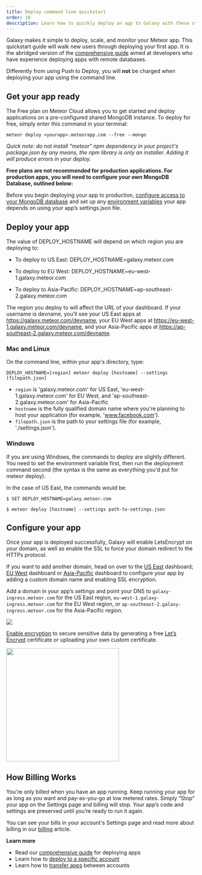 ```yaml
---
title: Deploy command line quickstart
order: 10
description: Learn how to quickly deploy an app to Galaxy with these step-by-step instructions.
---
```


Galaxy makes it simple to deploy, scale, and monitor your Meteor app. This quickstart guide will walk new users through deploying your first app. It is the abridged version of the [comprehensive guide](/deploy-guide.html) aimed at developers who have experience deploying apps with remote databases.

Differently from using Push to Deploy, you will **not** be charged when deploying your app using the command line.

<h2 id="get-ready-for-deploy">Get your app ready</h2>

The Free plan on Meteor Cloud allows you to get started and deploy applications on a pre-configured shared MongoDB instance. To deploy for free, simply enter this command in your terminal:
```
meteor deploy <yourapp>.meteorapp.com --free --mongo
```

*Quick note: do not install "meteor" npm dependency in your project's package.json by any means, the npm library is only an installer. Adding it will produce errors in your deploy.*

**Free plans are not recommended for production applications. For production apps, you will need to configure your own MongoDB Database, outlined below:**

Before you begin deploying your app to production, [configure access to your MongoDB database](/mongodb.html) and set up any [environment variables](/environment-variables.html) your app depends on using your app’s settings.json file.

<h2 id="deploy-app">Deploy your app</h2>

The value of DEPLOY_HOSTNAME will depend on which region you are deploying to:

- To deploy to US East: DEPLOY_HOSTNAME=galaxy.meteor.com

- To deploy to EU West: DEPLOY_HOSTNAME=eu-west-1.galaxy.meteor.com

- To deploy to Asia-Pacific: DEPLOY_HOSTNAME=ap-southeast-2.galaxy.meteor.com

The region you deploy to will affect the URL of your dashboard. If your username is devname, you'll see your US East apps at https://galaxy.meteor.com/devname, your EU West apps at https://eu-west-1.galaxy.meteor.com/devname, and your Asia-Pacific apps at https://ap-southeast-2.galaxy.meteor.com/devname. 

<h3 id="deploy-mac">Mac and Linux</h3>

On the command line, within your app's directory, type:
```
DEPLOY_HOSTNAME=[region] meteor deploy [hostname] --settings [filepath.json]
```

- `region` is 'galaxy.meteor.com' for US East, 'eu-west-1.galaxy.meteor.com' for EU West, and 'ap-southeast-2.galaxy.meteor.com' for Asia-Pacific
- `hostname` is the fully qualified domain name where you're planning to host your application (for example, 'www.facebook.com').
- `filepath.json` is the path to your settings file (for example, './settings.json').



<h3 id="deploy-windows">Windows</h3>

If you are using Windows, the commands to deploy are slightly different. You need to set the environment variable first, then run the deployment command second (the syntax is the same as everything you'd put for meteor deploy).

In the case of US East, the commands would be:

```
$ SET DEPLOY_HOSTNAME=galaxy.meteor.com
```
```
$ meteor deploy [hostname] --settings path-to-settings.json
```

<h2 id="configure-app">Configure your app</h2>

Once your app is deployed successfully, Galaxy will enable LetsEncrypt on your domain, as well as enable the SSL to force your domain redirect to the HTTPs protocol.

If you want to add another domain, head on over to the [US East](http://galaxy.meteor.com) dashboard; [EU West](http://eu-west-1.galaxy.meteor.com) dashboard or [Asia-Pacific](http://ap-southeast-2.galaxy.meteor.com) dashboard to configure your app by adding a custom domain name and enabling SSL encryption.

Add a domain in your app’s settings and point your DNS to `galaxy-ingress.meteor.com` for the US East region, `eu-west-1.galaxy-ingress.meteor.com` for the EU West region, or `ap-southeast-2.galaxy-ingress.meteor.com` for the Asia-Pacific region.

<img src="images/email-add-domain.png" style="">

[Enable encryption](/encryption.html) to secure sensitive data by generating a free [Let’s Encrypt](https://letsencrypt.org) certificate or uploading your own custom certificate.

<img src="images/email-enable-ssl.png" style="width: 300px;">

<h2 id="billing">How Billing Works</h2>

You're only billed when you have an app running. Keep running your app for as long as you want and pay-as-you-go at low metered rates. Simply “Stop” your app on the Settings page and billing will stop. Your app’s code and settings are preserved until you’re ready to run it again.

You can see your bills in your account's Settings page and read more about billing in our [billing](http://galaxy-guide.meteor.com/billing.html) article.

**Learn more**

- Read our [comprehensive guide](/deploy-guide.html) for deploying apps
- Learn how to [deploy to a specific account](/deploy-guide.html#account-selection)
- Learn how to [transfer apps](/transfer-apps.html) between accounts
